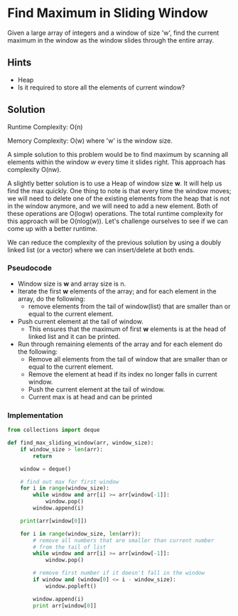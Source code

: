 # Find Maximum in Sliding Window

Given a large array of integers and a window of size 'w', find the current maximum in the window as the window slides through the entire array.

## Hints
+ Heap
+ Is it required to store all the elements of current window?

## Solution

Runtime Complexity: O(n)


Memory Complexity: O(w) where 'w' is the window size.


A simple solution to this problem would be to find maximum by scanning all elements within the window *w* every time it slides right. This approach has complexity O(nw).


A slightly better solution is to use a Heap of window size **w**. It will help us find the max quickly. One thing to note is that every time the window moves; we will need to delete one of the existing elements from the heap that is not in the window anymore, and we will need to add a new element.
Both of these operations are O(logw) operations.
The total runtime complexity for this approach will be O(nlog(w)).
Let's challenge ourselves to see if we can come up with a better runtime.


We can reduce the complexity of the previous solution by using a doubly linked list (or a vector) where we can insert/delete at both ends.

### Pseudocode

+ Window size is **w** and array size is n.
+ Iterate the first **w** elements of the array; and for each element in the array, do the following:
    + remove elements from the tail of window(list) that are smaller than or equal to the current element.
+ Push current element at the tail of window.
    + This ensures that the maximum of first **w** elements is at the head of linked list and it can be printed.
+ Run through remaining elements of the array and for each element do the following:
    + Remove all elements from the tail of window that are smaller than or equal to the current element.
    + Remove the element at head if its index no longer falls in current window.
    + Push the current element at the tail of window.
    + Current max is at head and can be printed

### Implementation

``` python
from collections import deque

def find_max_sliding_window(arr, window_size):
    if window_size > len(arr):
        return

    window = deque()

    # find out max for first window
    for i in range(window_size):
        while window and arr[i] >= arr[window[-1]]:
            window.pop()
        window.append(i)

    print(arr[window[0]])

    for i in range(window_size, len(arr)):
        # remove all numbers that are smaller than current number
        # from the tail of list
        while window and arr[i] >= arr[window[-1]]:
            window.pop()

        # remove first number if it doesn't fall in the window
        if window and (window[0] <= i - window_size):
            window.popleft()

        window.append(i)
        print arr[window[0]]
```
